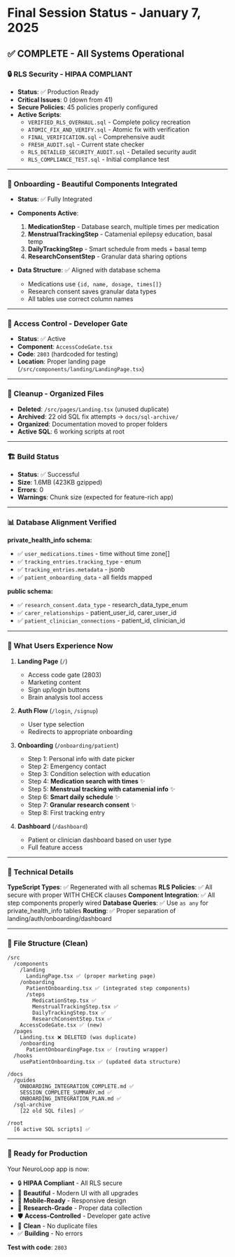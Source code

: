 # Final Session Status - January 7, 2025

## ✅ COMPLETE - All Systems Operational

### 🔒 RLS Security - HIPAA COMPLIANT
- **Status**: ✅ Production Ready
- **Critical Issues**: 0 (down from 41)
- **Secure Policies**: 45 policies properly configured
- **Active Scripts**:
  - `VERIFIED_RLS_OVERHAUL.sql` - Complete policy recreation
  - `ATOMIC_FIX_AND_VERIFY.sql` - Atomic fix with verification
  - `FINAL_VERIFICATION.sql` - Comprehensive audit
  - `FRESH_AUDIT.sql` - Current state checker
  - `RLS_DETAILED_SECURITY_AUDIT.sql` - Detailed security audit
  - `RLS_COMPLIANCE_TEST.sql` - Initial compliance test

---

### 🎨 Onboarding - Beautiful Components Integrated
- **Status**: ✅ Fully Integrated
- **Components Active**:
  1. **MedicationStep** - Database search, multiple times per medication
  2. **MenstrualTrackingStep** - Catamenial epilepsy education, basal temp
  3. **DailyTrackingStep** - Smart schedule from meds + basal temp
  4. **ResearchConsentStep** - Granular data sharing options

- **Data Structure**: ✅ Aligned with database schema
  - Medications use `{id, name, dosage, times[]}`
  - Research consent saves granular data types
  - All tables use correct column names

---

### 🚪 Access Control - Developer Gate
- **Status**: ✅ Active
- **Component**: `AccessCodeGate.tsx`
- **Code**: `2803` (hardcoded for testing)
- **Location**: Proper landing page (`/src/components/landing/LandingPage.tsx`)

---

### 🧹 Cleanup - Organized Files
- **Deleted**: `/src/pages/Landing.tsx` (unused duplicate)
- **Archived**: 22 old SQL fix attempts → `docs/sql-archive/`
- **Organized**: Documentation moved to proper folders
- **Active SQL**: 6 working scripts at root

---

### 🏗️ Build Status
- **Status**: ✅ Successful
- **Size**: 1.6MB (423KB gzipped)
- **Errors**: 0
- **Warnings**: Chunk size (expected for feature-rich app)

---

### 📊 Database Alignment Verified

**private_health_info schema:**
- ✅ `user_medications.times` - time without time zone[]
- ✅ `tracking_entries.tracking_type` - enum
- ✅ `tracking_entries.metadata` - jsonb
- ✅ `patient_onboarding_data` - all fields mapped

**public schema:**
- ✅ `research_consent.data_type` - research_data_type_enum
- ✅ `carer_relationships` - patient_user_id, carer_user_id
- ✅ `patient_clinician_connections` - patient_id, clinician_id

---

### 🎯 What Users Experience Now

1. **Landing Page** (`/`)
   - Access code gate (2803)
   - Marketing content
   - Sign up/login buttons
   - Brain analysis tool access

2. **Auth Flow** (`/login`, `/signup`)
   - User type selection
   - Redirects to appropriate onboarding

3. **Onboarding** (`/onboarding/patient`)
   - Step 1: Personal info with date picker
   - Step 2: Emergency contact
   - Step 3: Condition selection with education
   - Step 4: **Medication search with times** ✨
   - Step 5: **Menstrual tracking with catamenial info** ✨
   - Step 6: **Smart daily schedule** ✨
   - Step 7: **Granular research consent** ✨
   - Step 8: First tracking entry

4. **Dashboard** (`/dashboard`)
   - Patient or clinician dashboard based on user type
   - Full feature access

---

### 🔧 Technical Details

**TypeScript Types**: ✅ Regenerated with all schemas
**RLS Policies**: ✅ All secure with proper WITH CHECK clauses
**Component Integration**: ✅ All step components properly wired
**Database Queries**: ✅ Use `as any` for private_health_info tables
**Routing**: ✅ Proper separation of landing/auth/onboarding/dashboard

---

### 📁 File Structure (Clean)

```
/src
  /components
    /landing
      LandingPage.tsx ✅ (proper marketing page)
    /onboarding
      PatientOnboarding.tsx ✅ (integrated step components)
      /steps
        MedicationStep.tsx ✅
        MenstrualTrackingStep.tsx ✅
        DailyTrackingStep.tsx ✅
        ResearchConsentStep.tsx ✅
    AccessCodeGate.tsx ✅ (new)
  /pages
    Landing.tsx ❌ DELETED (was duplicate)
    /onboarding
      PatientOnboardingPage.tsx ✅ (routing wrapper)
  /hooks
    usePatientOnboarding.tsx ✅ (updated data structure)

/docs
  /guides
    ONBOARDING_INTEGRATION_COMPLETE.md ✅
    SESSION_COMPLETE_SUMMARY.md ✅
    ONBOARDING_INTEGRATION_PLAN.md ✅
  /sql-archive
    [22 old SQL files] ✅

/root
  [6 active SQL scripts] ✅
```

---

### 🚀 Ready for Production

Your NeuroLoop app is now:
- 🔒 **HIPAA Compliant** - All RLS secure
- 🎨 **Beautiful** - Modern UI with all upgrades
- 📱 **Mobile-Ready** - Responsive design
- 🔬 **Research-Grade** - Proper data collection
- 🛡️ **Access-Controlled** - Developer gate active
- 🧹 **Clean** - No duplicate files
- ✅ **Building** - No errors

**Test with code**: `2803`
